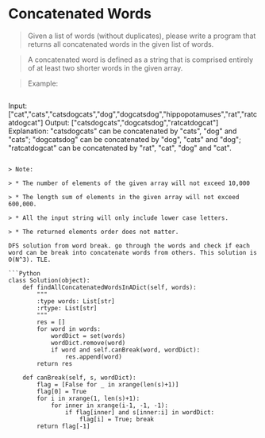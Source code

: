 # Concatenated Words

> Given a list of words (without duplicates), please write a program that returns all concatenated words in the given list of words.

> A concatenated word is defined as a string that is comprised entirely of at least two shorter words in the given array.

> Example:

> ```
Input: ["cat","cats","catsdogcats","dog","dogcatsdog","hippopotamuses","rat","ratcatdogcat"]
Output: ["catsdogcats","dogcatsdog","ratcatdogcat"]
Explanation: "catsdogcats" can be concatenated by "cats", "dog" and "cats"; 
             "dogcatsdog" can be concatenated by "dog", "cats" and "dog"; 
             "ratcatdogcat" can be concatenated by "rat", "cat", "dog" and "cat".
```

> Note:

> * The number of elements of the given array will not exceed 10,000

> * The length sum of elements in the given array will not exceed 600,000.

> * All the input string will only include lower case letters.

> * The returned elements order does not matter.

DFS solution from word break. go through the words and check if each word can be break into concatenate words from others. This solution is O(N^3). TLE.

```Python
class Solution(object):
    def findAllConcatenatedWordsInADict(self, words):
        """
        :type words: List[str]
        :rtype: List[str]
        """
        res = []
        for word in words:
            wordDict = set(words)
            wordDict.remove(word)
            if word and self.canBreak(word, wordDict):
                res.append(word)
        return res
    
    def canBreak(self, s, wordDict):
        flag = [False for _ in xrange(len(s)+1)]
        flag[0] = True
        for i in xrange(1, len(s)+1):
            for inner in xrange(i-1, -1, -1):
                if flag[inner] and s[inner:i] in wordDict:
                    flag[i] = True; break
        return flag[-1]
```
